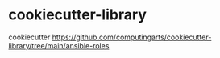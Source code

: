 # cookiecutter-library

cookiecutter https://github.com/computingarts/cookiecutter-library/tree/main/ansible-roles

